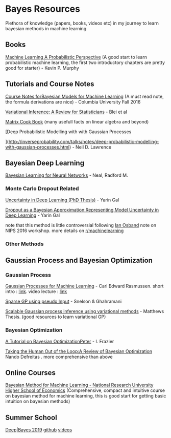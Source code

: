 # Bayes Resources
Plethora of knowledge (papers, books, videos etc) in my journey to learn bayesian methods in machine learning

## Books
[ Machine Learning A Probabilistic Perspective](https://doc.lagout.org/science/Artificial%20Intelligence/Machine%20learning/Machine%20Learning_%20A%20Probabilistic%20Perspective%20%5BMurphy%202012-08-24%5D.pdf) (A good start to learn probabilistic machine learning, the first two introductory chapters are pretty good for starter) - Kevin P. Murphy 

## Tutorials and Course Notes
[Course Notes forBayesian Models for Machine Learning](http://www.columbia.edu/~jwp2128/Teaching/E6720/BayesianModelsMachineLearning2016.pdf) (A must read note, the formula derivations are nice) - Columbia University Fall 2016

[Variational Inference: A Review for Statisticians](https://arxiv.org/pdf/1601.00670.pdf) - Blei et al

[Matrix Cook Book](https://www.math.uwaterloo.ca/~hwolkowi/matrixcookbook.pdf) (many usefull facts on linear algebra and beyond)

[Deep Probabilistic Modelling with with Gaussian Processes

](http://inverseprobability.com/talks/notes/deep-probabilistic-modelling-with-gaussian-processes.html) - Neil D. Lawrence

## Bayesian Deep Learning

[Bayesian Learning for Neural Networks](http://citeseerx.ist.psu.edu/viewdoc/download?doi=10.1.1.446.9306&rep=rep1&type=pdf) - Neal, Radford M.

### Monte Carlo Dropout Related
[Uncertainty in Deep Learning (PhD Thesis)](http://mlg.eng.cam.ac.uk/yarin/blog_2248.html) - Yarin Gal

[Dropout as a Bayesian Approximation:Representing Model Uncertainty in Deep Learning](https://arxiv.org/pdf/1506.02142.pdf) - Yarin Gal

note that this method is little controversial following [Ian Osband](https://iosband.github.io/) note on NIPS 2016 workshop. 
more details on [r/machinelearning](https://www.reddit.com/r/MachineLearning/comments/7bm4b2/d_what_is_the_current_state_of_dropout_as/) 

### Other Methods 

## Gaussian Process and Bayesian Optimization

### Gaussian Process
[Gaussian Processes for Machine Learning](http://www.gaussianprocess.org/gpml/) - Carl Edward Rasmussen. short intro : [link](https://www.cs.ubc.ca/~hutter/EARG.shtml/earg/papers05/rasmussen_gps_in_ml.pdf). video lecture : [link](http://videolectures.net/mlss03_rasmussen_gp/)

[Sparse GP using pseudo Input](http://www.gatsby.ucl.ac.uk/~snelson/SPGP_up.pdf) - Snelson & Ghahramani

[Scalable Gaussian process inference using variational methods](http://mlg.eng.cam.ac.uk/matthews/thesis.pdf) - Matthews Thesis. (good resources to learn variational GP)

### Bayesian Optimization
[A Tutorial on Bayesian OptimizationPeter](https://arxiv.org/pdf/1807.02811.pdf) - I. Frazier

[Taking the Human Out of the Loop:A Review of Bayesian Optimization](https://www.cs.ox.ac.uk/people/nando.defreitas/publications/BayesOptLoop.pdf) Nando Defreitas . more comprehensive than above

## Online Courses

[Bayesian Method for Machine Learning - National Research University Higher School of Economics](https://www.coursera.org/learn/bayesian-methods-in-machine-learning) (Comprehensive, compact and intuitive course on bayesian method for machine learning, this is good start for getting basic intuition on bayesian methods)

## Summer School

[Deep|Bayes 2019](https://deepbayes.ru/) [github](https://github.com/bayesgroup/deepbayes-2019) [videos](https://www.youtube.com/playlist?list=PLe5rNUydzV9QHe8VDStpU0o8Yp63OecdW)
